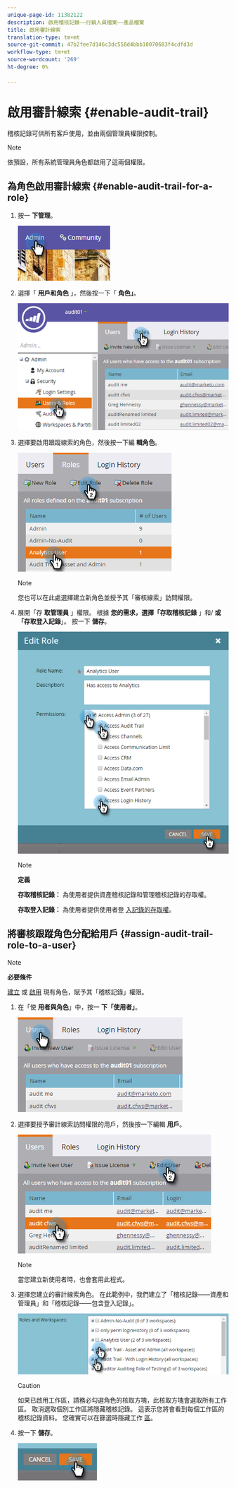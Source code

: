 ```yaml
---
unique-page-id: 11382122
description: 啟用稽核記錄——行銷人員檔案——產品檔案
title: 啟用審計線索
translation-type: tm+mt
source-git-commit: 47b2fee7d146c3dc558d4bbb10070683f4cdfd3d
workflow-type: tm+mt
source-wordcount: '269'
ht-degree: 0%

---
```



# 啟用審計線索 {#enable-audit-trail}

稽核記錄可供所有客戶使用，並由兩個管理員權限控制。

>[!NOTE]
>
>依預設，所有系統管理員角色都啟用了這兩個權限。

## 為角色啟用審計線索 {#enable-audit-trail-for-a-role}

1. 按一 **下管理**。

   ![](assets/one-2.png)

1. 選擇「 **用戶和角色** 」，然後按一下「 **角色」**。

   ![](assets/two-2.png)

1. 選擇要啟用跟蹤線索的角色，然後按一下編 **輯角色**。

   ![](assets/three-1.png)

   >[!NOTE]
   >
   >您也可以在此處選擇建立新角色並授予其「審核線索」訪問權限。

1. 展開「存 **取管理員** 」權限。 根據 **您的需求，選擇「存取稽核記錄** 」和/ **或「存取登入記錄**」。 按一下 **儲存**。

   ![](assets/four-1.png)

   >[!NOTE]
   >
   >**定義**
   >
   >
   >**存取稽核記錄：** 為使用者提供資產稽核記錄和管理稽核記錄的存取權。
   >
   >
   >**存取登入記錄：** 為使用者提供使用者登 [入記錄的存取權](user-login-history.md)。

## 將審核跟蹤角色分配給用戶 {#assign-audit-trail-role-to-a-user}

>[!NOTE]
>
>**必要條件**
>
>[建立](http://docs.marketo.com/display/DOCS/Create,+Delete,+Edit+and+Change+a+User+Role#Create,Delete,EditandChangeaUserRole-CreateaRole) 或 [啟用](#Enable) 現有角色，賦予其「稽核記錄」權限。

1. 在「使 **用者與角色**」中，按一 **下「使用者」**。

   ![](assets/five-1.png)

1. 選擇要授予審計線索訪問權限的用戶，然後按一下編輯 **用戶**。

   ![](assets/six-1.png)

   >[!NOTE]
   >
   >當您建立新使用者時，也會套用此程式。

1. 選擇您建立的審計線索角色。 在此範例中，我們建立了「稽核記錄——資產和管理員」和「稽核記錄——包含登入記錄」。

   ![](assets/seven-1.png)

   >[!CAUTION]
   >
   >如果已啟用工作區，請務必勾選角色的核取方塊，此核取方塊會選取所有工作區。 取消選取個別工作區將隱藏稽核記錄。 這表示您將會看到每個工作區的稽核記錄資料。 您確實可以在篩選時隱藏工作 [區](http://docs.marketo.com/display/DOCS/Filtering+in+Audit+Trail)。

1. 按一下 **儲存**。

   ![](assets/eight-1.png)

